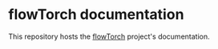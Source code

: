 # flowTorch documentation

This repository hosts the [flowTorch](https://github.com/AndreWeiner/flowtorch) project's documentation.